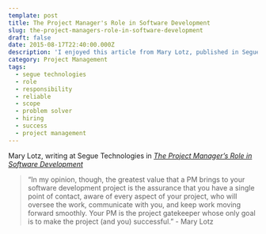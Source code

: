 ```yaml
---
template: post
title: The Project Manager's Role in Software Development
slug: the-project-managers-role-in-software-development
draft: false
date: 2015-08-17T22:40:00.000Z
description: 'I enjoyed this article from Mary Lotz, published in Segue Technologies.'
category: Project Management
tags:
  - segue technologies
  - role
  - responsibility
  - reliable
  - scope
  - problem solver
  - hiring
  - success
  - project management
---
```

Mary Lotz, writing at Segue Technologies in *[The Project Manager’s Role in Software Development](https://t.umblr.com/redirect?z=http%3A%2F%2Fwww.seguetech.com%2Fblog%2F2013%2F02%2F05%2FProject-manager-role-software-development&t=NTk4YzYwYTQ1MGFiYWI0NTFjZGEyNDFkM2M4ZDhmMzg0MWMyYjYxZCxoQ25LRkJFcQ%3D%3D&b=t%3Ada6eij_ZAnVbbTPXeKJrjw&p=https%3A%2F%2Fpmokaren.tumblr.com%2Fpost%2F126884286575%2Fmary-lotz-writing-at-segue-technologies-in-the&m=1)*

> “In my opinion, though, the greatest value that a PM brings to your software development project is the assurance that you have a single point of contact, aware of every aspect of your project, who will oversee the work, communicate with you, and keep work moving forward smoothly. Your PM is the project gatekeeper whose only goal is to make the project (and you) successful.” - Mary Lotz
